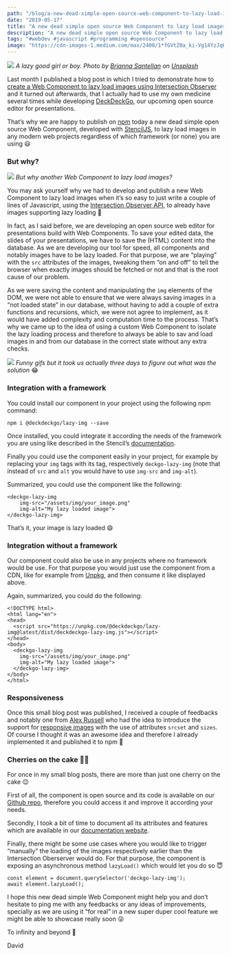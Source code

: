 ```yaml
---
path: "/blog/a-new-dead-simple-open-source-web-component-to-lazy-load-images"
date: "2019-05-17"
title: "A new dead simple open source Web Component to lazy load images"
description: "A new dead simple open source Web Component to lazy load images developed with StencilJS"
tags: "#webdev #javascript #programming #opensource"
image: "https://cdn-images-1.medium.com/max/2400/1*fGVtZ0a_ki-Vg14YzJqKYQ.jpeg"
---
```


![](https://cdn-images-1.medium.com/max/2400/1*fGVtZ0a_ki-Vg14YzJqKYQ.jpeg)
*A lazy good girl or boy. Photo by [Brianna Santellan](https://unsplash.com/photos/Zwvxj3ytTHcutm_source=unsplash&utm_medium=referral&utm_content=creditCopyText) on [Unsplash](https://unsplash.com/?utm_source=unsplash&utm_medium=referral&utm_content=creditCopyText)*

Last month I published a blog post in which I tried to demonstrate how to [create a Web Component to lazy load images using Intersection Observer](https://dev.to/daviddalbusco/create-a-web-component-to-lazy-load-images-using-intersection-observer-45gf) and it turned out afterwards, that I actually had  to use my own medicine several times while developing [DeckDeckGo](https://deckdeckgo.com), our upcoming open source editor for presentations.

That’s why we are happy to publish on [npm](https://www.npmjs.com/package/deckdeckgo-lazy-img) today a new dead simple
open source Web Component, developed with [StencilJS](https://stenciljs.com), to lazy load images in any modern web projects regardless of which framework (or none) you are using 😃

### But why?

![](https://cdn-images-1.medium.com/max/1600/1*evsRlXzetp7FdEOK2ynL1Q.gif)
*But why another Web Component to lazy load images?*

You may ask yourself why we had to develop and publish a new Web Component to lazy load images when it’s so easy to just write a couple of lines of Javascript, using the [Intersection Observer API](https://developer.mozilla.org/fr/docs/Web/API/Intersection_Observer_API), to already have images supporting lazy loading 🤔

In fact, as I said before, we are developing an open source web editor for presentations build with Web Components. To save your edited data, the slides of your presentations, we have to save the (HTML) content into the database. As we are developing our tool for speed, all components and notably images have to be lazy loaded. For that purpose, we are “playing” with the `src` attributes of the images, tweaking them “on and off” to tell the browser when exactly images should be fetched or not and that is the root cause of our problem.

As we were saving the content and manipulating the `img` elements of the DOM, we were not able to ensure that we were always saving images in a “not loaded state” in our database, without having to add a couple of extra functions and recursions, which, we were not agree to implement, as it would have added complexity and computation time to the process. That’s why we came up to the idea of using a custom Web Component to isolate the lazy loading process and therefore to always be able to sav and load images in and from our database in the correct state without any extra checks.

![](https://cdn-images-1.medium.com/max/1600/1*6w47kZMDJi-TfOMt1LJd8Q.gif)
*Funny gifs but it took us actually three days to figure out what was the
solution* 😂

### Integration with a framework

You could install our component in your project using the following npm command:

```
npm i @deckdeckgo/lazy-img --save
```

Once installed, you could integrate it according the needs of the framework you are using like described in the Stencil’s [documentation](https://stenciljs.com/docs/overview).

Finally you could use the component easily  in your project, for example by replacing your `img` tags with its tag, respectively `deckgo-lazy-img` (note that instead of `src` and `alt` you would have to use `img-src` and `img-alt`). 

Summarized, you could use the component like the following:

```
<deckgo-lazy-img
    img-src="/assets/img/your_image.png"
    img-alt="My lazy loaded image">
</deckgo-lazy-img>
```

That’s it, your image is lazy loaded 😄

### Integration without a framework

Our component could also be use in any projects where no framework would be use. For that purpose you would just use the component from a CDN, like for example from [Unpkg](https://unpkg.com), and then consume it like displayed above. 

Again, summarized, you could do the following:

```
<!DOCTYPE html>
<html lang="en">
<head>
  <script src="https://unpkg.com/@deckdeckgo/lazy-img@latest/dist/deckdeckgo-lazy-img.js"></script>
</head>
<body>
  <deckgo-lazy-img
    img-src="/assets/img/your_image.png"
    img-alt="My lazy loaded image">
  </deckgo-lazy-img>
</body>
</html>
```

### Responsiveness

Once this small blog post was published, I received a couple of feedbacks and notably one from [Alex Russell](https://twitter.com/slightlylate/status/1129465541167501313) who had the idea to introduce the support for [responsive images](https://developer.mozilla.org/enzUS/docs/Learn/HTML/Multimedia_and_embedding/Responsive_images) with the use of attributes `srcset` and `sizes`. Of course I thought it was an awesome idea and therefore I already implemented it and published it to npm 🤪

### Cherries on the cake 🍒🎂

For once in my small blog posts, there are more than just one cherry on the cake 😉

First of all, the component is open source and its code is available on our [Github repo](https://github.com/deckgo/deckdeckgo/tree/master/webcomponents/lazy-img), therefore you could access it and improve it according your needs.

Secondly, I took a bit of time to document all its attributes and features which are available in our [documentation website](https://docs.deckdeckgo.com/components/lazy-img).

Finally, there might be some use cases where you would like to trigger “manually” the loading of the images respectively earlier than the Intersection Oberserver would do. For that purpose, the component is exposing an asynchronous method `lazyLoad()` which would let you do so 😇

```
const element = document.querySelector('deckgo-lazy-img');
await element.lazyLoad();
```

I hope this new dead simple Web Component might help you and don’t hesitate to ping me with any feedbacks or any ideas of improvements, specially as we are using it “for real” in a new super duper cool feature we might be able to showcase really soon 😜

To infinity and beyond 🚀

David
